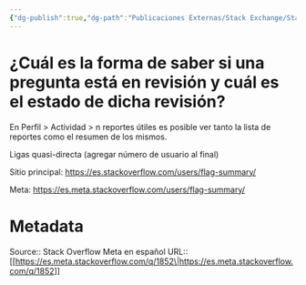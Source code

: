 ```yaml
---
{"dg-publish":true,"dg-path":"Publicaciones Externas/Stack Exchange/Stack Overflow en español/Stack Overflow en español Meta/es.meta.stackoverflow.com-1852.md","permalink":"/publicaciones-externas/stack-exchange/stack-overflow-en-espanol/stack-overflow-en-espanol-meta/es-meta-stackoverflow-com-1852/","title":"¿Cuál es la forma de saber si una pregunta está en revisión y cuál es el estado de dicha revisión?","hide":true,"noteIcon":"default","created":"2024-04-03T12:49:10.593-06:00","updated":"2024-04-05T16:44:00.946-06:00"}
---
```


# ¿Cuál es la forma de saber si una pregunta está en revisión y cuál es el estado de dicha revisión?

En Perfil > Actividad > n reportes útiles es posible ver tanto la lista de reportes como el resumen de los mismos.

Ligas quasi-directa (agregar número de usuario al final)

Sitio principal: https://es.stackoverflow.com/users/flag-summary/  

Meta: https://es.meta.stackoverflow.com/users/flag-summary/

# Metadata
Source:: Stack Overflow Meta en español
URL:: [[https://es.meta.stackoverflow.com/q/1852\|https://es.meta.stackoverflow.com/q/1852]]

